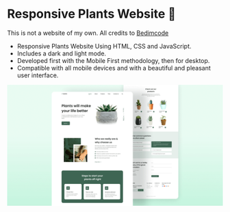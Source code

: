 # Responsive Plants Website 🎍 

This is not a website of my own. All credits to [Bedimcode](https://www.youtube.com/c/Bedimcode)

- Responsive Plants Website Using HTML, CSS and JavaScript.
- Includes a dark and light mode.
- Developed first with the Mobile First methodology, then for desktop.
- Compatible with all mobile devices and with a beautiful and pleasant user interface.


![plants website](/preview.png)
